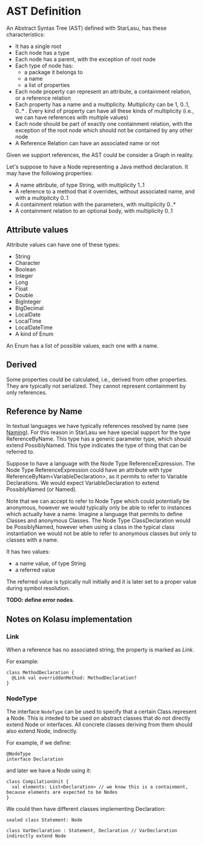 # AST Definition

An Abstract Syntax Tree (AST) defined with StarLasu, has these characteristics:
* It has a single root
* Each node has a type
* Each node has a parent, with the exception of root node
* Each type of node has:
  - a package it belongs to
  - a name
  - a list of properties
* Each node property can represent an attribute, a containment relation, or a reference relation
* Each property has a name and a multiplicity. Multiplicity can be 1, 0..1, 0..* . Every kind of property can have all these kinds of multiplicity (i.e., we can have references with multiple values)
* Each node should be part of exactly one containment relation, with the exception of the root node which should not be contained by any other node
* A Reference Relation can have an associated name or not

Given we support references, the AST could be consider a Graph in reality.

Let's suppose to have a Node representing a Java method declaration.
It may have the following properties:
- A name attribute, of type String, with multiplicity 1..1
- A reference to a method that it overrides, without associated name, and with a multiplicity 0..1
- A containment relation with the parameters, with multiplicity 0..*
- A containment relation to an optional body, with multiplicity 0..1

## Attribute values

Attribute values can have one of these types:
- String
- Character
- Boolean
- Integer
- Long
- Float
- Double
- BigInteger
- BigDecimal
- LocalDate
- LocalTime
- LocalDateTime
- A kind of Enum

An Enum has a list of possible values, each one with a name.

## Derived

Some properties could be calculated, i.e., derived from other properties. They are typically not serialized. They cannot represent containment by only
references. 

## Reference by Name

In textual languages we have typically references resolved by name (see [Naming](https://github.com/Strumenta/StarLasu/blob/main/documentation/naming.md)). For this reason in StarLasu we have special support for the type ReferenceByName.
This type has a generic parameter type, which should extend PossiblyNamed. This type indicates the type of thing that can be referred to.

Suppose to have a language with the Node Type ReferenceExpression. The Node Type ReferenceExpression could have an attribute with type ReferenceByNam&lt;VariableDeclaration&gt;, as it permits to refer to Variable Declarations. We would expect VariableDeclaration to extend PossiblyNamed (or Named). 

Note that we can accept to refer to Node Type which could potentially be anonymous, however we would typically only be able to refer to instances which actually have a name. Imagine a language that permits to define Classes and anonymous Classes. The Node Type ClassDeclaration would be PossiblyNamed, however when using a class in the typical class instantiation we would not be able to refer to anonymous classes but only to classes with a name.

It has two values:
- a name value, of type String
- a referred value

The referred value is typically null initially and it is later set to a proper value during symbol resolution.

**TODO: define error nodes**.


## Notes on Kolasu implementation

### Link

When a reference has no associated string, the property is marked as _Link_.

For example:
```
class MethodDeclaration {
  @Link val overriddenMethod: MethodDeclaration?
}

```

### NodeType

The interface `NodeType` can be used to specify that a certain Class represent a Node. This is inteded to be used on abstract classes that do not directly extend Node or interfaces. All concrete classes deriving from them should also extend Node, indirectly.

For example, if we define:

```
@NodeType
interface Declaration
```

and later we have a Node using it:

```
class CompilationUnit {
  val elements: List<Declaration> // we know this is a containment, because elements are expected to be Nodes
}
```

We could then have different classes implementing Declaration:

```
sealed class Statement: Node

class VarDeclaration : Statement, Declaration // VarDeclaration indirectly extend Node
```
